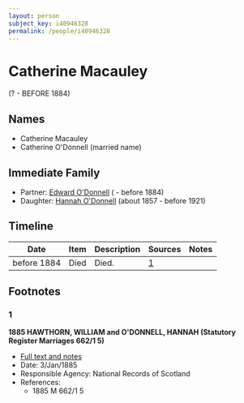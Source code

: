 ```yaml
---
layout: person
subject_key: i40946328
permalink: /people/i40946328
---
```


# Catherine Macauley
(? - BEFORE 1884)

## Names

* Catherine Macauley
* Catherine O'Donnell (married name)

## Immediate Family

* Partner: [Edward O'Donnell](./@4921696@-edward-o'donnell-b-d1884.md) ( - before 1884)
* Daughter: [Hannah O'Donnell](./@64641527@-hannah-o'donnell-b1857-d1921.md) (about 1857 - before 1921)

## Timeline

Date | Item | Description | Sources | Notes
---|---|---|---|---
before 1884 | Died | Died. | [1](#1) | 

## Footnotes

### 1

**1885 HAWTHORN, WILLIAM and O'DONNELL, HANNAH (Statutory Register Marriages 662/1 5)**

* [Full text and notes](../sources/@92130632@-1885-hawthorn,-william-and-o'donnell,-hannah-statutory-register-marriages-662-1-5-.md)
* Date: 3/Jan/1885
* Responsible Agency: National Records of Scotland
* References: 
  * 1885 M 662/1 5

